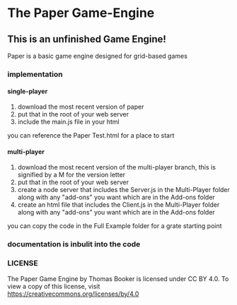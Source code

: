 # The Paper Game-Engine
## This is an unfinished Game Engine!

Paper is a basic game engine designed for grid-based games

### implementation
#### single-player
1. download the most recent version of paper
2. put that in the root of your web server
3. include the main.js file in your html

you can reference the Paper Test.html for a place to start
#### multi-player
1. download the most recent version of the multi-player branch, this is signified by a M for the version letter
2. put that in the root of your web server
3. create a node server that includes the Server.js in the Multi-Player folder along with any "add-ons" you want which are in the Add-ons folder
4. create an html file that includes the Client.js in the Multi-Player folder along with any "add-ons" you want which are in the Add-ons folder

you can copy the code in the Full Example folder for a grate starting point

### documentation is inbulit into the code

### LICENSE
The Paper Game Engine by Thomas Booker is licensed under CC BY 4.0. To view a copy of this license, visit https://creativecommons.org/licenses/by/4.0
